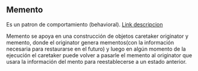 ## Memento
Es un patron de comportamiento (behavioral). [Link descripcion](https://sourcemaking.com/design_patterns/memento)

Memento se apoya en una construcción de objetos caretaker originator y memento, donde el originator genera mementos(con la información necesaria para restaurarse en el futuro) y luego 
en algún momento de la ejecución el caretaker puede volver a pasarle el memento al originator
que usara la información del mento para reestablecerse a un estado anterior.

